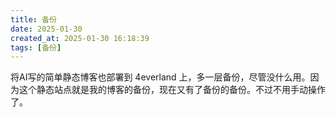 ```yaml
---
title: 备份
date: 2025-01-30
created_at: 2025-01-30 16:18:39
tags: [备份]
---
```

将AI写的简单静态博客也部署到 4everland 上，多一层备份，尽管没什么用。因为这个静态站点就是我的博客的备份，现在又有了备份的备份。不过不用手动操作了。
